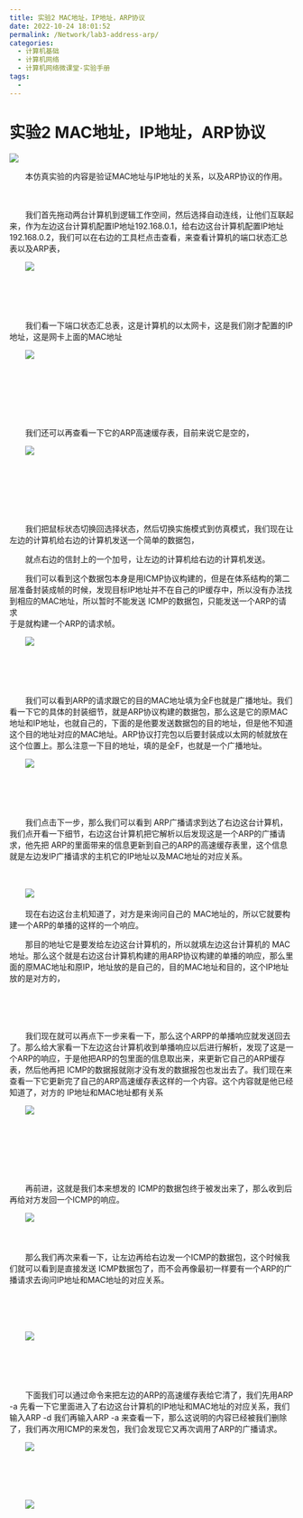 ```yaml
---
title: 实验2 MAC地址，IP地址，ARP协议
date: 2022-10-24 18:01:52
permalink: /Network/lab3-address-arp/
categories:
  - 计算机基础
  - 计算机网络
  - 计算机网络微课堂-实验手册
tags:
  - 
---
```

# 实验2 MAC地址，IP地址，ARP协议

![](https://image.peterjxl.com/blog/91.png)

　　本仿真实验的内容是验证MAC地址与IP地址的关系，以及ARP协议的作用。

<!-- more -->

　　‍

　　我们首先拖动两台计算机到逻辑工作空间，然后选择自动连线，让他们互联起来，作为左边这台计算机配置IP地址192.168.0.1，给右边这台计算机配置IP地址192.168.0.2，我们可以在右边的工具栏点击查看，来查看计算机的端口状态汇总表以及ARP表，  

　　![](https://image.peterjxl.com/blog/image-20211226200954-kfj9by0.png)

　　‍

　　‍

　　我们看一下端口状态汇总表，这是计算机的以太网卡，这是我们刚才配置的IP地址，这是网卡上面的MAC地址

　　![](https://image.peterjxl.com/blog/image-20211226201103-a41e5yl.png)

　　‍

　　‍

　　‍

　　我们还可以再查看一下它的ARP高速缓存表，目前来说它是空的，

　　![](https://image.peterjxl.com/blog/image-20211226201313-qnnascz.png)

　　‍

　　‍

　　‍

　　我们把鼠标状态切换回选择状态，然后切换实施模式到仿真模式，我们现在让左边的计算机给右边的计算机发送一个简单的数据包，

　　就点右边的信封上的一个加号，让左边的计算机给右边的计算机发送。

　　我们可以看到这个数据包本身是用ICMP协议构建的，但是在体系结构的第二层准备封装成帧的时候，发现目标IP地址并不在自己的IP缓存中，所以没有办法找到相应的MAC地址，所以暂时不能发送 ICMP的数据包，只能发送一个ARP的请求  
于是就构建一个ARP的请求帧。

　　![](https://image.peterjxl.com/blog/image-20211226201409-zwc4ypg.png)

　　‍

　　‍

　　我们可以看到ARP的请求跟它的目的MAC地址填为全F也就是广播地址。我们看一下它的具体的封装细节，就是ARP协议构建的数据包，那么这是它的原MAC地址和IP地址，也就自己的，下面的是他要发送数据包的目的地址，但是他不知道这个目的地址对应的MAC地址。ARP协议打完包以后要封装成以太网的帧就放在这个位置上。那么注意一下目的地址，填的是全F，也就是一个广播地址。

　　![](https://image.peterjxl.com/blog/image-20211226201520-dxyvz8q.png)

　　‍

　　‍

　　我们点击下一步，那么我们可以看到 ARP广播请求到达了右边这台计算机，我们点开看一下细节，右边这台计算机把它解析以后发现这是一个ARP的广播请求，他先把 ARP的里面带来的信息更新到自己的ARP的高速缓存表里，这个信息就是左边发IP广播请求的主机它的IP地址以及MAC地址的对应关系。

　　‍

　　![](https://image.peterjxl.com/blog/image-20211226201615-pyh4ped.png)

　　现在右边这台主机知道了，对方是来询问自己的 MAC地址的，所以它就要构建一个ARP的单播的这样的一个响应。

　　那目的地址它是要发给左边这台计算机的，所以就填左边这台计算机的 MAC地址。那么这个就是右边这台计算机构建的用ARP协议构建的单播的响应，那么里面的原MAC地址和原IP，地址放的是自己的，目的MAC地址和目的，这个IP地址放的是对方的，

　　‍

　　‍

　　我们现在就可以再点下一步来看一下，那么这个ARPP的单播响应就发送回去了。那么给大家看一下左边这台计算机收到单播响应以后进行解析，发现了这是一个ARP的响应，于是他把ARP的包里面的信息取出来，来更新它自己的ARP缓存表，然后他再把 ICMP的数据报就刚才没有发的数据报包也发出去了。我们现在来查看一下它更新完了自己的ARP高速缓存表这样的一个内容。这个内容就是他已经知道了，对方的 IP地址和MAC地址都有关系

　　![](https://image.peterjxl.com/blog/image-20211226201637-lznevru.png)

　　‍

　　‍

　　‍

　　再前进，这就是我们本来想发的 ICMP的数据包终于被发出来了，那么收到后再给对方发回一个ICMP的响应。

　　![](https://image.peterjxl.com/blog/image-20211226201926-q06d3g0.png)

　　‍

　　那么我们再次来看一下，让左边再给右边发一个ICMP的数据包，这个时候我们就可以看到是直接发送 ICMP数据包了，而不会再像最初一样要有一个ARP的广播请求去询问IP地址和MAC地址的对应关系。

　　‍

　　‍

　　![](https://image.peterjxl.com/blog/image-20211226202126-cbrptpy.png)

　　‍

　　‍

　　下面我们可以通过命令来把左边的ARP的高速缓存表给它清了，我们先用ARP  -a 先看一下它里面进入了右边这台计算机的IP地址和MAC地址的对应关系，我们输入ARP -d 我们再输入ARP -a 来查看一下，那么这说明的内容已经被我们删除了，我们再次用ICMP的来发包，我们会发现它又再次调用了ARP的广播请求。

　　![](https://image.peterjxl.com/blog/image-20211226202228-tt1ewmv.png)

　　‍

　　‍

　　![](https://image.peterjxl.com/blog/image-20211226202219-mwzior3.png)
